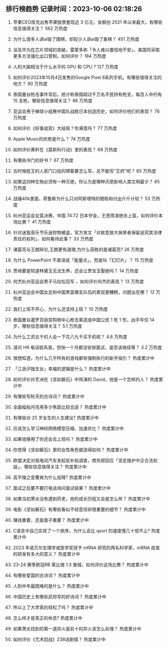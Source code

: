 
## 排行榜趋势 记录时间：2023-10-06 02:18:26
  
  1. 苹果CEO库克出售苹果股票套现近 3 亿元，金额创  2021 年以来最大，有哪些信息值得关注？ 562 万热度
    
  2. 为什么很多人讲ai毁了围棋，却较少人讲ai毁了象棋？ 451 万热度
    
  3. 谈及华为在芯片领域的突破，雷蒙多称「令人难以置信地不安」，美国将采取更多方法强化出口管制，如何评价？ 184 万热度
    
  4. 人的大脑相当于什么水平的 GPU 和 CPU ? 127 万热度
    
  5. 如何评价2023年10月4日发售的Google Pixel 8系列手机，有哪些值得关注的地方？ 90 万热度
    
  6. 泰国曼谷枪击事件背后，统计称泰国超过千万名平民持有枪支，每百人中约有 15 支枪，哪些信息值得关注？ 86 万热度
    
  7. 亚运会男子棒球小组赛中国队战胜日本创造历史，如何评价他们的表现？ 78 万热度
    
  8. 如何评价《好事成双》大结局？你满意吗？ 77 万热度
    
  9. Apple Music的优势是什么？ 74 万热度
    
  10. 如何评价黄轩在《莫斯科行动》里的表现？ 69 万热度
    
  11. 有哪些冷门的好书？ 67 万热度
    
  12. 古时候姓王的人家门口挂的牌匾要怎么写，总不能写“王府”吧？ 65 万热度
    
  13. 如果这四种生物必须有一种灭绝，你认为是哪种灭绝影响人类文明最少？ 65 万热度
    
  14. 战锤40k里面，荷鲁斯为什么只对阿斯塔特的牺牲和付出斤斤计较？ 53 万热度
    
  15. 杭州亚运会女篮决赛，中国 74:72 日本夺金，王思雨准绝杀上篮，如何评价本场比赛？ 41 万热度
    
  16. 针对迷笛音乐节乐迷财物被盗，官方发文「对故意放大抹黑者保留追究其法律责任的权利」，如何看待此事？ 33 万热度
    
  17. 诸葛亮与王朗辩论,王朗更有道理,为什么获胜的是诸葛亮? 26 万热度
    
  18. 为什么 PowerPoint 不直译成「能量点」，而是叫「幻灯片」？ 15 万热度
    
  19. 贾母要是知道林黛玉无法生养，还会让贾宝玉娶她吗？ 14 万热度
    
  20. 何杰杭州亚运会男子马拉松冠军 ，如何评价何杰的表现？ 13 万热度
    
  21. 杭州亚运会中国女足和中国男篮哪支队伍的表现更糟糕，问题出在哪？ 12 万热度
    
  22. 我们上班不开心，为什么还坚持上班？ 10 万热度
    
  23. 泰国曼谷暹罗百丽宫购物中心枪击案造成中国公民 1 死 1 伤，凶手年仅 14 岁，哪些信息值得关注？ 5.1 万热度
    
  24. 为什么工资五千的人会一下花八九千买手机呢？ 4.6 万热度
    
  25. 请问 HR 电话联系我，但快一个月都没安排面试，是否该继续等？ 3.2 万热度
    
  26. 很想知道，为什么几乎所有的游戏都有强制执行的新手指引？ 热度累计中
    
  27. 「江浙沪独生女」幸福的逻辑是什么？ 热度累计中
    
  28. 如何评价孙艺洲在《坚如磐石》中饰演的 David，他是一个怎样的人？ 热度累计中
    
  29. 有哪些写秋天的古诗词？ 热度累计中
    
  30. 全画幅拍月亮用多少焦距比较合适？ 热度累计中
    
  31. 有哪些对 25 岁女生的人生建议? 热度累计中
    
  32. 应该怎么学习神经网络模型压缩、加速优化？ 热度累计中
    
  33. 如果钱够用了你还会去上班吗？ 热度累计中
    
  34. 你觉得《坚如磐石》里的女性角色塑造得如何？ 热度累计中
    
  35. 欧盟决定对我电动汽车发起反补贴调查，商务部回应「坚定维护中企合法权益」，哪些信息值得关注？ 热度累计中
    
  36. 高平陵之变曹爽为什么投降? 热度累计中
    
  37. 面试之后要不要打电话询问面试结果？ 热度累计中
    
  38. 如果当初萧炎没有遇到药老，他的成长历程又会是怎么样？ 热度累计中
    
  39. 电影《坚如磐石》有哪些看似不经意但却很重要的细节？ 热度累计中
    
  40. 赚钱重要，还是面子重要？ 热度累计中
    
  41. C语言中自己实现了一个排序，为什么会比 qsort 的速度慢几十倍不止? 热度累计中
    
  42. 2023 年诺贝尔生理学或医学奖授予 mRNA 研究的两名科学家，mRNA 疫苗的研发有多大的意义？ 热度累计中
    
  43. 23-24 赛季欧冠RB 莱比锡 1:3 曼城，如何评价这场比赛？ 热度累计中
    
  44. 有哪些爱国的古诗词？ 热度累计中
    
  45. 人到中年最困难的是什么？ 热度累计中
    
  46. 中国历史上有哪些武将写的好诗词？ 热度累计中
    
  47. 所以上了大学真的轻松了吗？ 热度累计中
    
  48. 怎么样才是真正的休息? 热度累计中
    
  49. 如果萧炎找到的第一道异火是前十的异火该怎么处理？ 热度累计中
    
  50. 如何评价《咒术回战》238话剧情？ 热度累计中
    